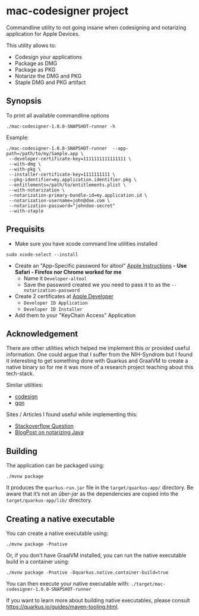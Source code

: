 # mac-codesigner project

Commandline utility to not going insane when codesigning and notarizing application for Apple Devices. 

This utility allows to:
* Codesign your applications
* Package as DMG
* Package as PKG
* Notarize the DMG and PKG
* Staple DMG and PKG artifact

## Synopsis

To print all available commandline options 
```shell script
./mac-codesigner-1.0.0-SNAPSHOT-runner -h
```
Example:
```shell script
./mac-codesigner-1.0.0-SNAPSHOT-runner  --app-path=/path/to/my/Sample.app \
 --developer-certificate-key=1111111111111111 \
 --with-dmg \
 --with-pkg \
 --installer-certificate-key=1111111111 \
 --pkg-identifier=my.application.identifier.pkg \
 --entitlements=/path/to/entitlements.plist \
 --with-notarization \
 --notarization-primary-bundle-id=my.application.id \
 --notarization-username=john@doe.com \
 --notarization-password="johndoe-secret"
 --with-staple
```

## Prequisits

* Make sure you have xcode command line utilities installed
```shell script
sudo xcode-select --install
```
* Create an "App-Specific password for altool" [Apple Instructions](https://appleid.apple.com) - **Use Safari - Firefox nor Chrome worked for me**
  * Name it `Developer-altool`
  * Save the password created we you need to pass it to as the `--notarization-password`
* Create 2 certificates at [Apple Developer](https://developer.apple.com)
  * `Developer ID Application`
  * `Developer ID Installer`
* Add them to your "KeyChain Access" Application

## Acknowledgement

There are other utilities which helped me implement this or provided useful information. One could argue
that I suffer from the NIH-Syndrom but I found it interesting to get something done with Quarkus and GraalVM to create
a native binary so for me it was more of a research project teaching about this tech-stack.

Similar utilities:
* [codesign](https://github.com/txoof/codesign#codesign)
* [gon](https://github.com/mitchellh/gon)

Sites / Articles I found useful while implementing this:
* [Stackoverflow Question](https://blog.adoptopenjdk.net/2020/05/a-simple-guide-to-notarizing-your-java-application/)
* [BlogPost on notarizing Java](https://stackoverflow.com/questions/64652704/how-to-notarize-an-macos-command-line-tool-created-outside-of-xcode)

## Building

The application can be packaged using:
```shell script
./mvnw package
```

It produces the `quarkus-run.jar` file in the `target/quarkus-app/` directory.
Be aware that it’s not an _über-jar_ as the dependencies are copied into the `target/quarkus-app/lib/` directory.

## Creating a native executable

You can create a native executable using: 
```shell script
./mvnw package -Pnative
```

Or, if you don't have GraalVM installed, you can run the native executable build in a container using: 
```shell script
./mvnw package -Pnative -Dquarkus.native.container-build=true
```

You can then execute your native executable with: `./target/mac-codesigner-1.0.0-SNAPSHOT-runner`

If you want to learn more about building native executables, please consult https://quarkus.io/guides/maven-tooling.html.
